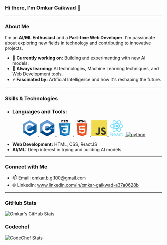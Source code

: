 

### Hi there, I'm Omkar Gaikwad 👋

---


### About Me

I'm an **AI/ML Enthusiast** and a **Part-time Web Developer**. I'm passionate about exploring new fields in technology and contributing to innovative projects. 

- 🔭 **Currently working on:** Building and experimenting with new AI models.
- 🌱 **Always learning:** AI technologies, Machine Learning techniques, and Web Development tools.
- ⚡ **Fascinated by:** Artificial Intelligence and how it's reshaping the future.

---

### Skills & Technologies

- <h3 >Languages and Tools:</h3>
<p align="center">
    <a href="https://www.cprogramming.com/" target="_blank" rel="noreferrer">
        <img src="https://raw.githubusercontent.com/devicons/devicon/master/icons/c/c-original.svg"
            alt="c" width="52" height="52" />
    </a>
    <a href="https://www.w3schools.com/cpp/" target="_blank" rel="noreferrer">
        <img
            src="https://raw.githubusercontent.com/devicons/devicon/master/icons/cplusplus/cplusplus-original.svg"
            alt="cplusplus" width="52" height="52" />
    </a>
    <a href="https://www.w3schools.com/css/" target="_blank" rel="noreferrer">
        <img
            src="https://raw.githubusercontent.com/devicons/devicon/master/icons/css3/css3-original-wordmark.svg"
            alt="css3" width="52" height="52" />
    </a>
    <a href="https://www.w3.org/html/" target="_blank" rel="noreferrer">
        <img
            src="https://raw.githubusercontent.com/devicons/devicon/master/icons/html5/html5-original-wordmark.svg"
            alt="html5" width="52" height="52" />
    </a>
    <a href="https://developer.mozilla.org/en-US/docs/Web/JavaScript" target="_blank"
        rel="noreferrer">
        <img
            src="https://raw.githubusercontent.com/devicons/devicon/master/icons/javascript/javascript-original.svg"
            alt="javascript" width="52" height="52" />
    </a>
    <a href="https://reactjs.org/" target="_blank" rel="noreferrer">
        <img
            src="https://raw.githubusercontent.com/devicons/devicon/master/icons/react/react-original-wordmark.svg"
            alt="react" width="52" height="52" />
    </a>
    <a href="https://www.python.org/" target="_blank" rel="noreferrer">
        <img src="https://www.vectorlogo.zone/logos/python/python-icon.svg" alt="python"
            width="52" height="52" />
    </a>
</p>


- **Web Development:** HTML, CSS, ReactJS
- **AI/ML:** Deep interest in trying and building AI models

---

### Connect with Me

- 📫 Email: omkar.b.g.100@gmail.com
- 🌐 LinkedIn: www.linkedin.com/in/omkar-gaikwad-a37a0628b
---

### GitHub Stats

![Omkar's GitHub Stats](https://github-readme-stats.vercel.app/api?username=omkarbg100&show_icons=true&theme=radical)

### Codechef

![CodeChef Stats](https://codechef-readme-stats.onrender.com/omkarbg100?v=1)
